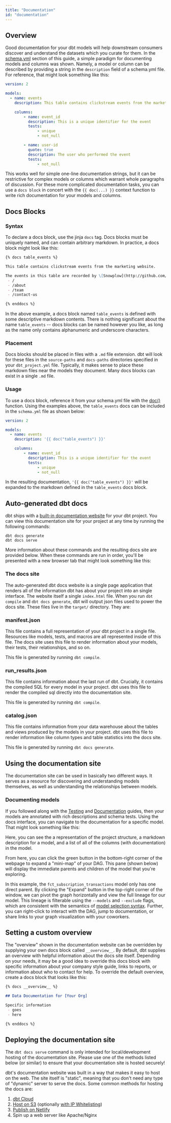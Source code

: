 ```yaml
---
title: "Documentation"
id: "documentation"
---
```


## Overview

Good documentation for your dbt models will help downstream consumers discover and understand the datasets which you curate for them. In the [schema.yml](declaring-properties) section of this guide, a simple paradigm for documenting models and columns was shown. Namely, a model or column can be described by providing a string in the `description` field of a schema.yml file. For reference, that might look something like this:

<File name='schema.yml'>

```yaml
version: 2

models:
  - name: events
    description: This table contains clickstream events from the marketing website

    columns:
        - name: event_id
          description: This is a unique identifier for the event
          tests:
              - unique
              - not_null

        - name: user-id
          quote: true
          description: The user who performed the event
          tests:
              - not_null
```

</File>

This works well for simple one-line documentation strings, but it can be restrictive for complex models or columns which warrant whole paragraphs of discussion. For these more complicated documentation tasks, you can use a `docs block` in concert with the `{{ doc(...) }}` context function to write rich documentation for your models and columns.

## Docs Blocks
### Syntax
To declare a docs block, use the jinja `docs` tag. Docs blocks must be uniquely named, and can contain arbitrary markdown. In practice, a docs block might look like this:

<File name='events.md'>

```markdown
{% docs table_events %}

This table contains clickstream events from the marketing website.

The events in this table are recorded by \[Snowplow](http://github.com/snowplow/snowplow) and piped into the warehouse on an hourly basis. The following pages of the marketing site are tracked:
 - /
 - /about
 - /team
 - /contact-us

{% enddocs %}
```

</File>

In the above example, a docs block named `table_events` is defined with some descriptive markdown contents. There is nothing significant about the name `table_events` -- docs blocks can be named however you like, as long as the name only contains alphanumeric and underscore characters.

### Placement
Docs blocks should be placed in files with a `.md` file extension. dbt will look for these files in the `source-paths` and `docs-paths` directories specified in your `dbt_project.yml` file. Typically, it makes sense to place these markdown files near the models they document. Many docs blocks can exist in a single `.md` file.

### Usage
To use a docs block, reference it from your schema.yml file with the [doc()](doc) function. Using the examples above, the `table_events` docs can be included in the `schema.yml` file as shown below:

<File name='schema.yml'>

```yaml
version: 2

models:
  - name: events
    description: '{{ doc("table_events") }}'

    columns:
        - name: event_id
          description: This is a unique identifier for the event
          tests:
              - unique
              - not_null
```

</File>

In the resulting documentation, `'{{ doc("table_events") }}'` will be expanded to the markdown defined in the `table_events` docs block.


## Auto-generated dbt docs

dbt ships with a [built-in documentation website](https://www.getdbt.com/example-documentation/#!/overview) for your dbt project. You can view this documentation site for your project at any time by running the following commands:
```
dbt docs generate
dbt docs serve
```

More information about these commands and the resulting docs site are provided below. When these commands are run in order, you'll be presented with a new browser tab that might look something like this:

<Lightbox src="/img/docs/building-a-dbt-project/testing-and-documentation/5fec8d1-Screen_Shot_2018-08-14_at_6.22.24_PM.png" title="Auto-generated dbt documentation website"/>

### The docs site

The auto-generated dbt docs website is a single page application that renders all of the information dbt has about your project into an single interface. The website itself a single `index.html` file. When you run `dbt compile` and `dbt docs generate`, dbt will output json files used to power the docs site. These files live in the `target/` directory. They are:

### manifest.json
This file contains a full representation of your dbt project in a single file. Resources like models, tests, and macros are all represented inside of this file. The docs site uses this file to render information about your models, their tests, their relationships, and so on.

This file is generated by running `dbt compile`.

### run_results.json
This file contains information about the last run of dbt. Crucially, it contains the compiled SQL for every model in your project. dbt uses this file to render the compiled sql directly into the documentation site.

This file is generated by running `dbt compile`.

### catalog.json
This file contains information from your data warehouse about the tables and views produced by the models in your project. dbt uses this file to render information like column types and table statistics into the docs site.

This file is generated by running `dbt docs generate`.

## Using the documentation site

The documentation site can be used in basically two different ways. It serves as a resource for discovering and understanding models themselves, as well as understanding the relationships between models.

### Documenting models

If you followed along with the [Testing](building-a-dbt-project/tests) and [Documentation](documentation) guides, then your models are annotated with rich descriptions and schema tests. Using the docs interface, you can navigate to the documentation for a specific model. That might look something like this:

<Lightbox src="/img/docs/building-a-dbt-project/testing-and-documentation/f2221dc-Screen_Shot_2018-08-14_at_6.29.55_PM.png" title="Auto-generated documentation for a dbt model"/>

Here, you can see the a representation of the project structure, a markdown description for a model, and a list of all of the columns (with documentation) in the model.

From here, you can click the green button in the bottom-right corner of the webpage to expand a "mini-map" of your DAG. This pane (shown below) will display the immediate parents and children of the model that you're exploring.

<Lightbox src="/img/docs/building-a-dbt-project/testing-and-documentation/ec77c45-Screen_Shot_2018-08-14_at_6.31.56_PM.png" title="Opening the DAG mini-map"/>

In this example, the `fct_subscription_transactions` model only has one direct parent. By clicking the "Expand" button in the top-right corner of the window, we can pivot the graph horizontally and view the full lineage for our model. This lineage is filterable using the `--models` and `--exclude` flags, which are consistent with the semantics of [model selection syntax](model-selection-syntax). Further, you can right-click to interact with the DAG, jump to documentation, or share links to your graph visualization with your coworkers.

<Lightbox src="/img/docs/building-a-dbt-project/testing-and-documentation/ac97fba-Screen_Shot_2018-08-14_at_6.35.14_PM.png" title="The full lineage for a dbt model"/>

## Setting a custom overview

The "overview" shown in the documentation website can be overridden by supplying your own docs block called `__overview__`. By default, dbt supplies an overview with helpful information about the docs site itself. Depending on your needs, it may be a good idea to override this docs block with specific information about your company style guide, links to reports, or information about who to contact for help. To override the default overview, create a docs block that looks like this:

<File name='models/overview.md'>

```markdown
{% docs __overview__ %}

## Data Documentation for [Your Org]

Specific information
 - goes
 - here

{% enddocs %}
```

</File>

## Deploying the documentation site

<Callout type="warning" title="Security">

The `dbt docs serve` command is only intended for local/development hosting of the documentation site. Please use one of the methods listed below (or similar) to ensure that your documentation site is hosted securely!

</Callout>

dbt's documentation website was built in a way that makes it easy to host on the web. The site itself is "static", meaning that you don't need any type of "dynamic" server to serve the docs. Some common methods for hosting the docs are:

1. [dbt Cloud](cloud-generating-documentation)
2. [Host on S3](https://docs.aws.amazon.com/AmazonS3/latest/dev/WebsiteHosting.html) (optionally [with IP Whitelisting](https://docs.aws.amazon.com/AmazonS3/latest/dev/example-bucket-policies.html#example-bucket-policies-use-case-3))
3. [Publish on Netlify](https://discourse.getdbt.com/t/publishing-dbt-docs-to-netlify/121)
4. Spin up a web server like Apache/Nginx
